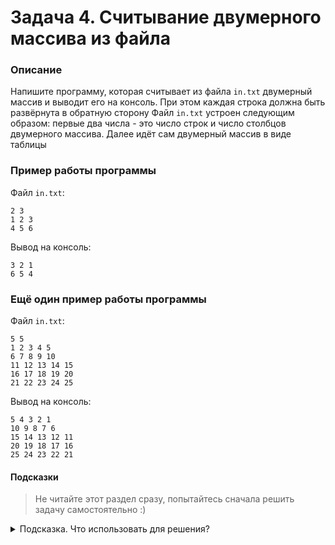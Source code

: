 # Задача 4. Считывание двумерного массива из файла

### Описание
Напишите программу, которая считывает из файла `in.txt` двумерный массив и выводит его на консоль. При этом каждая строка должна быть развёрнута в обратную сторону
Файл `in.txt` устроен следующим образом: первые два числа - это число строк и число столбцов двумерного массива. Далее идёт сам двумерный массив в виде таблицы

### Пример работы программы
Файл `in.txt`:
```
2 3
1 2 3
4 5 6
```
Вывод на консоль:
```
3 2 1
6 5 4
```
### Ещё один пример работы программы
Файл `in.txt`:
```
5 5
1 2 3 4 5
6 7 8 9 10
11 12 13 14 15
16 17 18 19 20
21 22 23 24 25
```
Вывод на консоль:
```
5 4 3 2 1
10 9 8 7 6
15 14 13 12 11
20 19 18 17 16
25 24 23 22 21
```
#### Подсказки

> Не читайте этот раздел сразу, попытайтесь сначала решить задачу самостоятельно :)

<details>

<summary>Подсказка. Что использовать для решения?</summary>

Для работы с файлом в режиме чтения используйте тип `std::ifstream`

Так как размер массива заранее неизвестен - вам нужно использовать двумерный динамический массив (`int**`, `new int*[]`)

Размеры двумерного динамического массива - это первые два числа в файле

Для создания двумерного динамического массива необходимого использовать цикл `for`

Для заполнения двумерного динамического массива содержимым файла используйте вложенный цикл `for`

Для вывода двумерного динамического массива на консоль используйте вложенный цикл `for`

Для вывода на консоль используйте `std::cout`

Не забудьте закрыть файл после использования

Не забудьте очистить двумерный динамический массив. Для этого используйте цикл `for`

</details>
